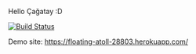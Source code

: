 Hello Çağatay :D

[![Build Status](https://travis-ci.org/CagataySurkultay/myDemoApp.svg?branch=master)](https://travis-ci.org/CagataySurkultay/myDemoApp)

Demo site: https://floating-atoll-28803.herokuapp.com/
